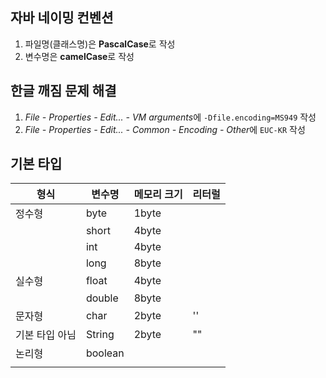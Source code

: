 ## 자바 네이밍 컨벤션
1. 파일명(클래스명)은 **PascalCase**로 작성
2. 변수명은 **camelCase**로 작성

## 한글 깨짐 문제 해결
1. *File - Properties - Edit... - VM arguments*에 `-Dfile.encoding=MS949` 작성
2. *File - Properties - Edit... - Common - Encoding - Other*에 `EUC-KR` 작성

## 기본 타입
|형식|변수명|메모리 크기|리터럴|
|---|---|---|---|
|정수형|byte|1byte||
||short|4byte||
||int|4byte||
||long|8byte||
|실수형|float|4byte||
||double|8byte||
|문자형|char|2byte|''|
|기본 타입 아님|String|2byte|""|
|논리형|boolean|||
|||||

